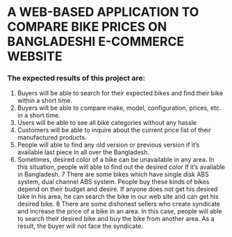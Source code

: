 # A WEB-BASED APPLICATION TO COMPARE BIKE PRICES ON BANGLADESHI E-COMMERCE WEBSITE
### The expected results of this project are:
1. Buyers will be able to search for their expected bikes and find their bike within a short time.
2. Buyers will be able to compare make, model, configuration, prices, etc. in a short time.
3. Users will be able to see all bike categories without any hassle
4. Customers will be able to inquire about the current price list of their manufactured products.
5. People will able to find any old version or previous version if it’s available last piece in 
all over the Bangladesh. 
6. Sometimes, desired color of a bike can be unavailable in any area. In this situation, people will able to find out the desired color if it’s available in Bangladesh. 
7 There are some bikes which have single disk ABS system, dual channel ABS system. People buy these kinds of bikes depend on their budget and desire. If anyone does not get his desired bike in his area, he can search the bike in our web site and can get his desired bike.
8 There are some dishonest sellers who create syndicate and increase the price of a bike in an area. In this case, people will able to search their desired bike and buy the bike from another area. As a result, the buyer will not face the syndicate.
